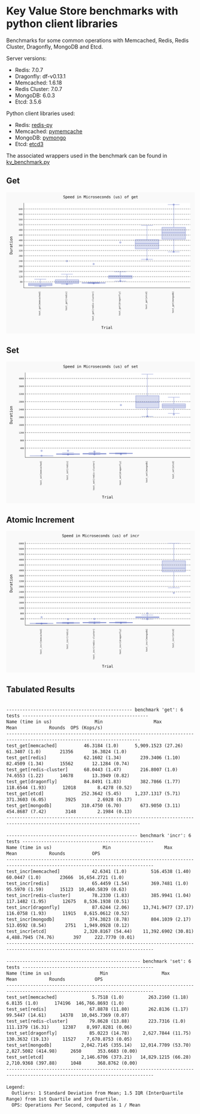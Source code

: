 # Key Value Store benchmarks with python client libraries

Benchmarks for some common operations with Memcached, Redis, Redis Cluster, Dragonfly, MongoDB and Etcd.

Server versions:
- Redis: 7.0.7
- Dragonfly: df-v0.13.1
- Memcached: 1.6.18
- Redis Cluster: 7.0.7
- MongoDB: 6.0.3
- Etcd: 3.5.6


Python client libraries used:
- Redis: [redis-py](https://github.com/redis/redis-py)
- Memcached: [pymemcache](https://github.com/pinterest/pymemcache)
- MongoDB: [pymongo](https://github.com/mongodb/mongo-python-driver)
- Etcd: [etcd3](https://github.com/kragniz/python-etcd3)

The associated wrappers used in the benchmark can be found in [kv_benchmark.py](./kv_benchmark.py)

## Get
![get](./results/benchmark-get.svg)

## Set
![set](./results/benchmark-set.svg)

## Atomic Increment
![set](./results/benchmark-incr.svg)

## Tabulated Results

```

----------------------------------------------- benchmark 'get': 6 tests -----------------------------------------------
Name (time in us)                Min                   Max                Mean            Rounds  OPS (Kops/s)          
------------------------------------------------------------------------------------------------------------------------
test_get[memcached]          46.3184 (1.0)      5,909.1523 (27.26)     61.3407 (1.0)       21356       16.3024 (1.0)    
test_get[redis]              62.1602 (1.34)       239.3406 (1.10)      82.4509 (1.34)      15562       12.1284 (0.74)   
test_get[redis-cluster]      68.0443 (1.47)       216.8007 (1.0)       74.6553 (1.22)      14678       13.3949 (0.82)   
test_get[dragonfly]          84.8491 (1.83)       382.7866 (1.77)     118.6544 (1.93)      12018        8.4278 (0.52)   
test_get[etcd]              252.3642 (5.45)     1,237.1317 (5.71)     371.3603 (6.05)       3925        2.6928 (0.17)   
test_get[mongodb]           310.4750 (6.70)       673.9050 (3.11)     454.8687 (7.42)       3148        2.1984 (0.13)   
------------------------------------------------------------------------------------------------------------------------

------------------------------------------------- benchmark 'incr': 6 tests -------------------------------------------------
Name (time in us)                   Min                    Max                  Mean            Rounds          OPS          
-----------------------------------------------------------------------------------------------------------------------------
test_incr[memcached]            42.6341 (1.0)         516.4538 (1.40)        60.0447 (1.0)       23666  16,654.2721 (1.0)    
test_incr[redis]                65.4459 (1.54)        369.7481 (1.0)         95.5970 (1.59)      15123  10,460.5839 (0.63)   
test_incr[redis-cluster]        78.2330 (1.83)        385.9941 (1.04)       117.1482 (1.95)      12675   8,536.1938 (0.51)   
test_incr[dragonfly]            87.6244 (2.06)     13,741.9477 (37.17)      116.0758 (1.93)      11915   8,615.0612 (0.52)   
test_incr[mongodb]             374.3023 (8.78)        804.1039 (2.17)       513.0592 (8.54)       2751   1,949.0928 (0.12)   
test_incr[etcd]              2,320.8167 (54.44)    11,392.6902 (30.81)    4,488.7945 (74.76)       397     222.7770 (0.01)   
-----------------------------------------------------------------------------------------------------------------------------

-------------------------------------------------- benchmark 'set': 6 tests -------------------------------------------------
Name (time in us)                  Min                    Max                  Mean            Rounds           OPS          
-----------------------------------------------------------------------------------------------------------------------------
test_set[memcached]             5.7518 (1.0)         263.2160 (1.18)         6.8135 (1.0)      174196  146,766.8693 (1.0)    
test_set[redis]                67.8878 (11.80)       262.8136 (1.17)        99.5447 (14.61)     14378   10,045.7369 (0.07)   
test_set[redis-cluster]        79.8628 (13.88)       223.7316 (1.0)        111.1379 (16.31)     12387    8,997.8281 (0.06)   
test_set[dragonfly]            85.0223 (14.78)     2,627.7844 (11.75)      130.3632 (19.13)     11527    7,670.8753 (0.05)   
test_set[mongodb]           2,042.7145 (355.14)   12,014.7709 (53.70)    2,827.5082 (414.98)     2650      353.6683 (0.00)   
test_set[etcd]              2,146.6706 (373.21)   14,829.1215 (66.28)    2,710.9368 (397.88)     1048      368.8762 (0.00)   
-----------------------------------------------------------------------------------------------------------------------------

Legend:
  Outliers: 1 Standard Deviation from Mean; 1.5 IQR (InterQuartile Range) from 1st Quartile and 3rd Quartile.
  OPS: Operations Per Second, computed as 1 / Mean

```
